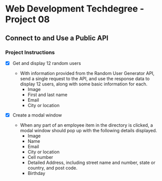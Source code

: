 # Web Development Techdegree - Project 08 #
 
## Connect to and Use a Public API ##
 
### Project Instructions ###

* [X] Get and display 12 random users
    * With information provided from the Random User Generator API, send a single request to the API, and use the response data to display 12 users, along with some basic information for each.
        * Image
        * First and last name
        * Email
        * City or location

* [X] Create a modal window
    * When any part of an employee item in the directory is clicked, a modal window should pop up with the following details displayed.
        * Image
        * Name
        * Email
        * City or location
        * Cell number
        * Detailed Address, including street name and number, state or country, and post code.
        * Birthday